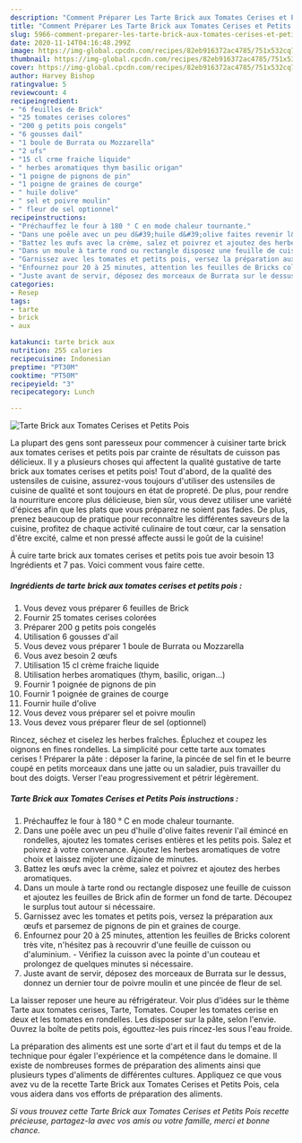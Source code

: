 ```yaml
---
description: "Comment Préparer Les Tarte Brick aux Tomates Cerises et Petits Pois"
title: "Comment Préparer Les Tarte Brick aux Tomates Cerises et Petits Pois"
slug: 5966-comment-preparer-les-tarte-brick-aux-tomates-cerises-et-petits-pois
date: 2020-11-14T04:16:48.299Z
image: https://img-global.cpcdn.com/recipes/82eb916372ac4785/751x532cq70/tarte-brick-aux-tomates-cerises-et-petits-pois-photo-principale-de-la-recette.jpg
thumbnail: https://img-global.cpcdn.com/recipes/82eb916372ac4785/751x532cq70/tarte-brick-aux-tomates-cerises-et-petits-pois-photo-principale-de-la-recette.jpg
cover: https://img-global.cpcdn.com/recipes/82eb916372ac4785/751x532cq70/tarte-brick-aux-tomates-cerises-et-petits-pois-photo-principale-de-la-recette.jpg
author: Harvey Bishop
ratingvalue: 5
reviewcount: 4
recipeingredient:
- "6 feuilles de Brick"
- "25 tomates cerises colores"
- "200 g petits pois congels"
- "6 gousses dail"
- "1 boule de Burrata ou Mozzarella"
- "2 ufs"
- "15 cl crme fraiche liquide"
- " herbes aromatiques thym basilic origan"
- "1 poigne de pignons de pin"
- "1 poigne de graines de courge"
- " huile dolive"
- " sel et poivre moulin"
- " fleur de sel optionnel"
recipeinstructions:
- "Préchauffez le four à 180 ° C en mode chaleur tournante."
- "Dans une poêle avec un peu d&#39;huile d&#39;olive faites revenir l&#39;ail émincé en rondelles, ajoutez les tomates cerises entières et les petits pois. Salez et poivrez à votre convenance. Ajoutez les herbes aromatiques de votre choix et laissez mijoter une dizaine de minutes."
- "Battez les œufs avec la crème, salez et poivrez et ajoutez des herbes aromatiques."
- "Dans un moule à tarte rond ou rectangle disposez une feuille de cuisson et ajoutez les feuilles de Brick afin de former un fond de tarte. Découpez le surplus tout autour si nécessaire."
- "Garnissez avec les tomates et petits pois, versez la préparation aux œufs et parsemez de pignons de pin et graines de courge."
- "Enfournez pour 20 à 25 minutes, attention les feuilles de Bricks colorent très vite, n&#39;hésitez pas à recouvrir d&#39;une feuille de cuisson ou d&#39;aluminium. Vérifiez la cuisson avec la pointe d&#39;un couteau et prolongez de quelques minutes si nécessaire."
- "Juste avant de servir, déposez des morceaux de Burrata sur le dessus, donnez un dernier tour de poivre moulin et une pincée de fleur de sel."
categories:
- Resep
tags:
- tarte
- brick
- aux

katakunci: tarte brick aux 
nutrition: 255 calories
recipecuisine: Indonesian
preptime: "PT30M"
cooktime: "PT50M"
recipeyield: "3"
recipecategory: Lunch

---
```



![Tarte Brick aux Tomates Cerises et Petits Pois](https://img-global.cpcdn.com/recipes/82eb916372ac4785/751x532cq70/tarte-brick-aux-tomates-cerises-et-petits-pois-photo-principale-de-la-recette.jpg)

La plupart des gens sont paresseux pour commencer à cuisiner tarte brick aux tomates cerises et petits pois par crainte de résultats de cuisson pas délicieux. Il y a plusieurs choses qui affectent la qualité gustative de tarte brick aux tomates cerises et petits pois! Tout d'abord, de la qualité des ustensiles de cuisine, assurez-vous toujours d'utiliser des ustensiles de cuisine de qualité et sont toujours en état de propreté. De plus, pour rendre la nourriture encore plus délicieuse, bien sûr, vous devez utiliser une variété d'épices afin que les plats que vous préparez ne soient pas fades. De plus, prenez beaucoup de pratique pour reconnaître les différentes saveurs de la cuisine, profitez de chaque activité culinaire de tout cœur, car la sensation d'être excité, calme et non pressé affecte aussi le goût de la cuisine!

<!--inarticleads1-->

À cuire tarte brick aux tomates cerises et petits pois tue avoir besoin 13 Ingrédients et 7 pas. Voici comment vous faire cette.

##### Ingrédients de tarte brick aux tomates cerises et petits pois :

1. Vous devez vous préparer 6 feuilles de Brick
1. Fournir 25 tomates cerises colorées
1. Préparer 200 g petits pois congelés
1. Utilisation 6 gousses d&#39;ail
1. Vous devez vous préparer 1 boule de Burrata ou Mozzarella
1. Vous avez besoin 2 œufs
1. Utilisation 15 cl crème fraiche liquide
1. Utilisation  herbes aromatiques (thym, basilic, origan...)
1. Fournir 1 poignée de pignons de pin
1. Fournir 1 poignée de graines de courge
1. Fournir  huile d&#39;olive
1. Vous devez vous préparer  sel et poivre moulin
1. Vous devez vous préparer  fleur de sel (optionnel)


Rincez, séchez et ciselez les herbes fraîches. Épluchez et coupez les oignons en fines rondelles. La simplicité pour cette tarte aux tomates cerises ! Préparer la pâte : déposer la farine, la pincée de sel fin et le beurre coupé en petits morceaux dans une jatte ou un saladier, puis travailler du bout des doigts. Verser l&#39;eau progressivement et pétrir légèrement. 

<!--inarticleads2-->

##### Tarte Brick aux Tomates Cerises et Petits Pois instructions :

1. Préchauffez le four à 180 ° C en mode chaleur tournante.
1. Dans une poêle avec un peu d&#39;huile d&#39;olive faites revenir l&#39;ail émincé en rondelles, ajoutez les tomates cerises entières et les petits pois. Salez et poivrez à votre convenance. Ajoutez les herbes aromatiques de votre choix et laissez mijoter une dizaine de minutes.
1. Battez les œufs avec la crème, salez et poivrez et ajoutez des herbes aromatiques.
1. Dans un moule à tarte rond ou rectangle disposez une feuille de cuisson et ajoutez les feuilles de Brick afin de former un fond de tarte. Découpez le surplus tout autour si nécessaire.
1. Garnissez avec les tomates et petits pois, versez la préparation aux œufs et parsemez de pignons de pin et graines de courge.
1. Enfournez pour 20 à 25 minutes, attention les feuilles de Bricks colorent très vite, n&#39;hésitez pas à recouvrir d&#39;une feuille de cuisson ou d&#39;aluminium. - Vérifiez la cuisson avec la pointe d&#39;un couteau et prolongez de quelques minutes si nécessaire.
1. Juste avant de servir, déposez des morceaux de Burrata sur le dessus, donnez un dernier tour de poivre moulin et une pincée de fleur de sel.


La laisser reposer une heure au réfrigérateur. Voir plus d&#39;idées sur le thème Tarte aux tomates cerises, Tarte, Tomates. Couper les tomates cerise en deux et les tomates en rondelles. Les disposer sur la pâte, selon l&#39;envie. Ouvrez la boîte de petits pois, égouttez-les puis rincez-les sous l&#39;eau froide. 

<!--inarticleads1-->

<p>
La préparation des aliments est une sorte d'art et il faut du temps et de la technique pour égaler l'expérience et la compétence dans le domaine. Il existe de nombreuses formes de préparation des aliments ainsi que plusieurs types d'aliments de différentes cultures. Appliquez ce que vous avez vu de la recette Tarte Brick aux Tomates Cerises et Petits Pois, cela vous aidera dans vos efforts de préparation des aliments.
</p>

<p>
<i>Si vous trouvez cette Tarte Brick aux Tomates Cerises et Petits Pois recette précieuse, partagez-la avec vos amis ou votre famille, merci et bonne chance.</i>
</p>
